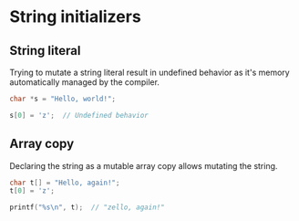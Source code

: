 # String initializers

## String literal

Trying to mutate a string literal result in undefined behavior as it's memory
automatically managed by the compiler.
```c
char *s = "Hello, world!";

s[0] = 'z';  // Undefined behavior
```

## Array copy

Declaring the string as a mutable array copy allows mutating the string.
```c
char t[] = "Hello, again!";
t[0] = 'z';

printf("%s\n", t);  // "zello, again!"
```

